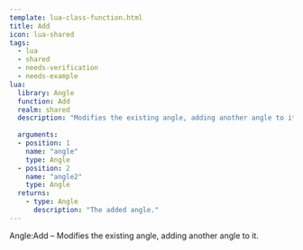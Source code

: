 ```yaml
---
template: lua-class-function.html
title: Add
icon: lua-shared
tags:
  - lua
  - shared
  - needs-verification
  - needs-example
lua:
  library: Angle
  function: Add
  realm: shared
  description: "Modifies the existing angle, adding another angle to it."
  
  arguments:
  - position: 1
    name: "angle"
    type: Angle
  - position: 2
    name: "angle2"
    type: Angle
  returns:
    - type: Angle
      description: "The added angle."
---
```


<div class="lua__search__keywords">
Angle:Add &#x2013; Modifies the existing angle, adding another angle to it.
</div>
